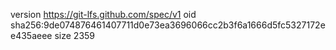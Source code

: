 version https://git-lfs.github.com/spec/v1
oid sha256:9de074876461407711d0e73ea3696066cc2b3f6a1666d5fc5327172ee435aeee
size 2359
